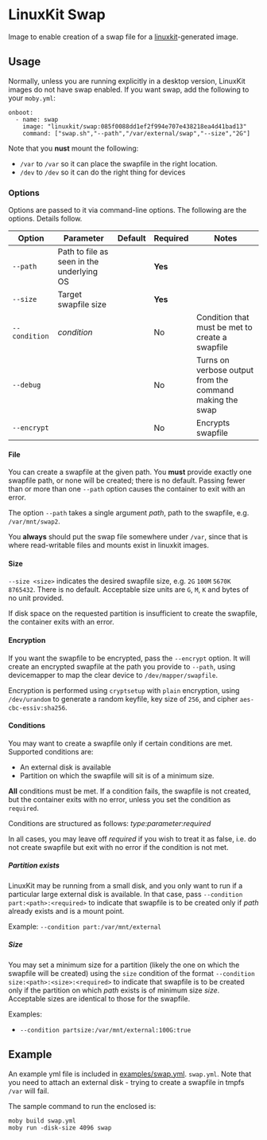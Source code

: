 # LinuxKit Swap
Image to enable creation of a swap file for a [linuxkit](https://github.com/linuxkit/linuxkit)-generated image.


## Usage
Normally, unless you are running explicitly in a desktop version, LinuxKit images do not have swap enabled. If you want swap, add the following to your `moby.yml`:

```
onboot:
  - name: swap
    image: "linuxkit/swap:085f0088dd1ef2f994e707e438218ea4d41bad13"
    command: ["swap.sh","--path","/var/external/swap","--size","2G"]
```

Note that you **nust** mount the following:

* `/var` to `/var` so it can place the swapfile in the right location.
* `/dev` to `/dev` so it can do the right thing for devices

### Options

Options are passed to it via command-line options. The following are the options. Details follow.

|Option|Parameter|Default|Required|Notes|
|---|---|---|---|---|
|`--path`|Path to file as seen in the underlying OS||**Yes**||
|`--size`|Target swapfile size||**Yes**||
|`--condition`|_condition_||No|Condition that must be met to create a swapfile|
|`--debug`|||No|Turns on verbose output from the command making the swap|
|`--encrypt`|||No|Encrypts swapfile|


#### File
You can create a swapfile at the given path. You **must** provide exactly one swapfile path, or none will be created; there is no default. Passing fewer than or more than one `--path` option causes the container to exit with an error.

The option `--path` takes a single argument _path_, path to the swapfile, e.g. `/var/mnt/swap2`.

You **always** should put the swap file somewhere under `/var`, since that is where read-writable files and mounts exist in linuxkit images.

#### Size
`--size <size>` indicates the desired swapfile size, e.g. `2G` `100M` `5670K` `8765432`. There is no default. Acceptable size units are `G`, `M`, `K` and bytes of no unit provided.

If disk space on the requested partition is insufficient to create the swapfile, the container exits with an error.

#### Encryption
If you want the swapfile to be encrypted, pass the `--encrypt` option. It will create an encrypted swapfile at the path you provide to `--path`, using devicemapper to map the clear device to `/dev/mapper/swapfile`.

Encryption is performed using `cryptsetup` with `plain` encryption, using `/dev/urandom` to generate a random keyfile, key size of `256`, and cipher `aes-cbc-essiv:sha256`.

#### Conditions
You may want to create a swapfile only if certain conditions are met. Supported conditions are:

* An external disk is available
* Partition on which the swapfile will sit is of a minimum size.

**All** conditions must be met. If a condition fails, the swapfile is not created, but the container exits with no error, unless you set the condition as `required`.

Conditions are structured as follows:    _type_:_parameter_:_required_

In all cases, you may leave off _required_ if you wish to treat it as false, i.e. do not create swapfile but exit with no error if the condition is not met.

##### Partition exists
LinuxKit may be running from a small disk, and you only want to run if a particular large external disk is available. In that case, pass `--condition part:<path>:<required>` to indicate that swapfile is to be created only if _path_ already exists and is a mount point.

Example: `--condition part:/var/mnt/external`

##### Size
You may set a minimum size for a partition (likely the one on which the swapfile will be created) using the `size` condition of the format `--condition size:<path>:<size>:<required>` to indicate that swapfile is to be created only if the partition on which _path_ exists is of minimum size _size_. Acceptable sizes are identical to those for the swapfile.

Examples:

* `--condition partsize:/var/mnt/external:100G:true`


## Example
An example yml file is included in [examples/swap.yml](../../examples/swap.yml). `swap.yml`. Note that you need to attach an external disk - trying to create a swapfile in tmpfs `/var` will fail.

The sample command to run the enclosed is:

```
moby build swap.yml
moby run -disk-size 4096 swap
```
